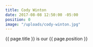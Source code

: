 ```yaml
---
title: Cody Winton
date: 2017-08-08 12:50:00 -05:00
position: 0
image: "/uploads/cody-winton.jpg"
---
```


{{ page.title }} is our {{ page.position }}